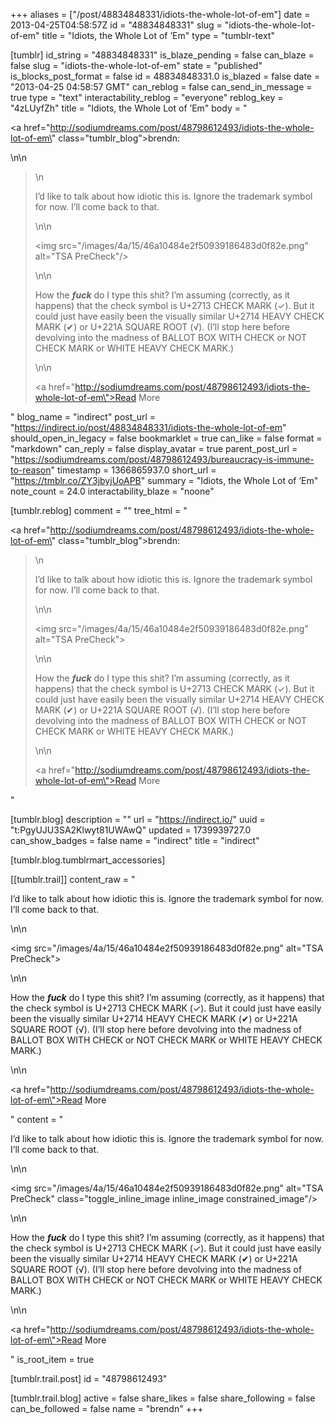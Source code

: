 +++
aliases = ["/post/48834848331/idiots-the-whole-lot-of-em"]
date = 2013-04-25T04:58:57Z
id = "48834848331"
slug = "idiots-the-whole-lot-of-em"
title = "Idiots, the Whole Lot of ’Em"
type = "tumblr-text"

[tumblr]
id_string = "48834848331"
is_blaze_pending = false
can_blaze = false
slug = "idiots-the-whole-lot-of-em"
state = "published"
is_blocks_post_format = false
id = 48834848331.0
is_blazed = false
date = "2013-04-25 04:58:57 GMT"
can_reblog = false
can_send_in_message = true
type = "text"
interactability_reblog = "everyone"
reblog_key = "4zLUyfZh"
title = "Idiots, the Whole Lot of ’Em"
body = "<p><a href=\"http://sodiumdreams.com/post/48798612493/idiots-the-whole-lot-of-em\" class=\"tumblr_blog\">brendn</a>:</p>\n\n<blockquote>\n<p>I’d like to talk about how idiotic this is. Ignore the trademark symbol for now. I’ll come back to that.</p>\n\n<p><img src=\"/images/4a/15/46a10484e2f50939186483d0f82e.png\" alt=\"TSA PreCheck\"/></p>\n\n<p>How the <strong><em>fuck</em></strong> do I type this shit? I’m assuming (correctly, as it happens) that the check symbol is U+2713 CHECK MARK (✓). But it could just have easily been the visually similar U+2714 HEAVY CHECK MARK (✔) or U+221A SQUARE ROOT (√). (I’ll stop here before devolving into the madness of BALLOT BOX WITH CHECK or NOT CHECK MARK or WHITE HEAVY CHECK MARK.)</p>\n\n<p><a href=\"http://sodiumdreams.com/post/48798612493/idiots-the-whole-lot-of-em\">Read More</a></p></blockquote>"
blog_name = "indirect"
post_url = "https://indirect.io/post/48834848331/idiots-the-whole-lot-of-em"
should_open_in_legacy = false
bookmarklet = true
can_like = false
format = "markdown"
can_reply = false
display_avatar = true
parent_post_url = "https://sodiumdreams.com/post/48798612493/bureaucracy-is-immune-to-reason"
timestamp = 1366865937.0
short_url = "https://tmblr.co/ZY3jbyjUoAPB"
summary = "Idiots, the Whole Lot of ’Em"
note_count = 24.0
interactability_blaze = "noone"

[tumblr.reblog]
comment = ""
tree_html = "<p><a href=\"http://sodiumdreams.com/post/48798612493/idiots-the-whole-lot-of-em\" class=\"tumblr_blog\">brendn</a>:</p><blockquote>\n<p>I’d like to talk about how idiotic this is. Ignore the trademark symbol for now. I’ll come back to that.</p>\n\n<p><img src=\"/images/4a/15/46a10484e2f50939186483d0f82e.png\" alt=\"TSA PreCheck\"></p>\n\n<p>How the <strong><em>fuck</em></strong> do I type this shit? I’m assuming (correctly, as it happens) that the check symbol is U+2713 CHECK MARK (✓). But it could just have easily been the visually similar U+2714 HEAVY CHECK MARK (✔) or U+221A SQUARE ROOT (√). (I’ll stop here before devolving into the madness of BALLOT BOX WITH CHECK or NOT CHECK MARK or WHITE HEAVY CHECK MARK.)</p>\n\n<p><a href=\"http://sodiumdreams.com/post/48798612493/idiots-the-whole-lot-of-em\">Read More</a></p></blockquote>"

[tumblr.blog]
description = ""
url = "https://indirect.io/"
uuid = "t:PgyUJU3SA2Klwyt81UWAwQ"
updated = 1739939727.0
can_show_badges = false
name = "indirect"
title = "indirect"

[tumblr.blog.tumblrmart_accessories]

[[tumblr.trail]]
content_raw = "<p>I’d like to talk about how idiotic this is. Ignore the trademark symbol for now. I’ll come back to that.</p>\n\n<p><img src=\"/images/4a/15/46a10484e2f50939186483d0f82e.png\" alt=\"TSA PreCheck\"></p>\n\n<p>How the <strong><em>fuck</em></strong> do I type this shit? I’m assuming (correctly, as it happens) that the check symbol is U+2713 CHECK MARK (✓). But it could just have easily been the visually similar U+2714 HEAVY CHECK MARK (✔) or U+221A SQUARE ROOT (√). (I’ll stop here before devolving into the madness of BALLOT BOX WITH CHECK or NOT CHECK MARK or WHITE HEAVY CHECK MARK.)</p>\n\n<p><a href=\"http://sodiumdreams.com/post/48798612493/idiots-the-whole-lot-of-em\">Read More</a></p>"
content = "<p>I&rsquo;d like to talk about how idiotic this is. Ignore the trademark symbol for now. I&rsquo;ll come back to that.</p>\n\n<p><img src=\"/images/4a/15/46a10484e2f50939186483d0f82e.png\" alt=\"TSA PreCheck\" class=\"toggle_inline_image inline_image constrained_image\"/></p>\n\n<p>How the <strong><em>fuck</em></strong> do I type this shit? I&rsquo;m assuming (correctly, as it happens) that the check symbol is U+2713 CHECK MARK (&#10003;). But it could just have easily been the visually similar U+2714 HEAVY CHECK MARK (&#10004;) or U+221A SQUARE ROOT (&radic;). (I&rsquo;ll stop here before devolving into the madness of BALLOT BOX WITH CHECK or NOT CHECK MARK or WHITE HEAVY CHECK MARK.)</p>\n\n<p><a href=\"http://sodiumdreams.com/post/48798612493/idiots-the-whole-lot-of-em\">Read More</a></p>"
is_root_item = true

[tumblr.trail.post]
id = "48798612493"

[tumblr.trail.blog]
active = false
share_likes = false
share_following = false
can_be_followed = false
name = "brendn"
+++
